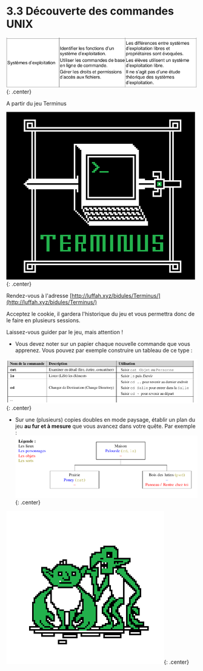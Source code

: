 # 3.3 Découverte des commandes UNIX

![image](data/BO.png){: .center}

A partir du jeu Terminus

![image](data/terminus.png){: .center}


Rendez-vous à l'adresse [http://luffah.xyz/bidules/Terminus/](http://luffah.xyz/bidules/Terminus/)

Acceptez le cookie, il gardera l'historique du jeu et vous permettra donc de le faire en plusieurs sessions.

Laissez-vous guider par le jeu, mais attention !  

- Vous devez noter sur un papier chaque nouvelle commande que vous apprenez. Vous pouvez par exemple construire un tableau de ce type :

![image](data/term_1.png){: .center}


- Sur une (plusieurs) copies doubles en mode paysage, établir un plan du jeu **au fur et à mesure** que vous avancez dans votre quête. Par exemple :
![image](data/term_2.png){: .center}

![image](data/item_trolls.png){: .center}

<!--
## Correction
Voici [un corrigé](data/Terminus-corrige.pdf) établi par Charles Poulmaire, de l'académie de Versailles.
-->